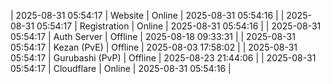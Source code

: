 | 2025-08-31 05:54:17 | Website | Online | 2025-08-31 05:54:16 |
| 2025-08-31 05:54:17 | Registration | Online | 2025-08-31 05:54:16 |
| 2025-08-31 05:54:17 | Auth Server | Offline | 2025-08-18 09:33:31 |
| 2025-08-31 05:54:17 | Kezan (PvE) | Offline | 2025-08-03 17:58:02 |
| 2025-08-31 05:54:17 | Gurubashi (PvP) | Offline | 2025-08-23 21:44:06 |
| 2025-08-31 05:54:17 | Cloudflare | Online | 2025-08-31 05:54:16 |
